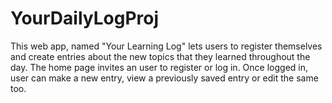 # YourDailyLogProj
This web app, named "Your Learning Log" lets users to register themselves and create entries about the new topics that they learned throughout the day. The home page invites an user to register or log in. Once logged in, user can make a new entry, view a previously saved entry or edit the same too.
